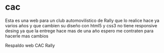cac
===
Esta es una web para un club automovilistico de Rally que lo realice hace ya varios años y que cambien su diseño con html5 y css3 no tiene responsive desing ya que la entrege hace mas de una año espero me contraten para hacerle mas cambios  

Respaldo web CAC Rally
